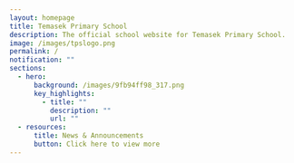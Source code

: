 ```yaml
---
layout: homepage
title: Temasek Primary School
description: The official school website for Temasek Primary School.
image: /images/tpslogo.png
permalink: /
notification: ""
sections:
  - hero:
      background: /images/9fb94ff98_317.png
      key_highlights:
        - title: ""
          description: ""
          url: ""
  - resources:
      title: News & Announcements
      button: Click here to view more
---
```

